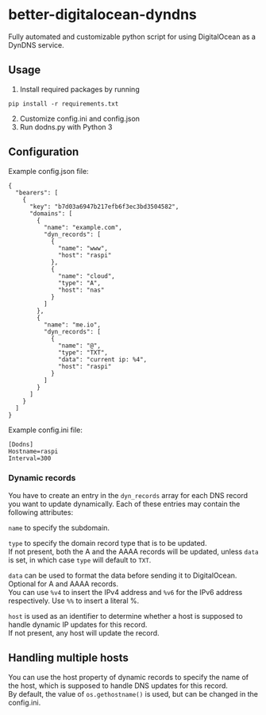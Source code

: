 # better-digitalocean-dyndns
Fully automated and customizable python script for using DigitalOcean as a DynDNS service.

## Usage
1. Install required packages by running
```
pip install -r requirements.txt
```
2. Customize config.ini and config.json
3. Run dodns.py with Python 3

## Configuration
Example config.json file:
```
{
  "bearers": [
    {
      "key": "b7d03a6947b217efb6f3ec3bd3504582",
      "domains": [
        {
          "name": "example.com",
          "dyn_records": [
            {
              "name": "www",
              "host": "raspi"
            },
            {
              "name": "cloud",
              "type": "A",
              "host": "nas"
            }
          ]
        },
        {
          "name": "me.io",
          "dyn_records": [
            {
              "name": "@",
              "type": "TXT",
              "data": "current ip: %4",
              "host": "raspi"
            }
          ]
        }
      ]
    }
  ]
}
```

Example config.ini file:
```
[Dodns]
Hostname=raspi
Interval=300
```

### Dynamic records
You have to create an entry in the `dyn_records` array for each DNS record you want to update dynamically. Each of these entries may contain the following attributes:

`name` to specify the subdomain.

`type` to specify the domain record type that is to be updated.  
If not present, both the A and the AAAA records will be updated, unless `data` is set, in which case `type` will default to `TXT`.

`data` can be used to format the data before sending it to DigitalOcean.  
Optional for A and AAAA records.  
You can use `%v4` to insert the IPv4 address and `%v6` for the IPv6 address respectively. Use `%%` to insert a literal %.

`host` is used as an identifier to determine whether a host is supposed to handle dynamic IP updates for this record.  
If not present, any host will update the record.

## Handling multiple hosts
You can use the host property of dynamic records to specify the name of the host, which is supposed to handle DNS updates for this record.  
By default, the value of `os.gethostname()` is used, but can be changed in the config.ini.
